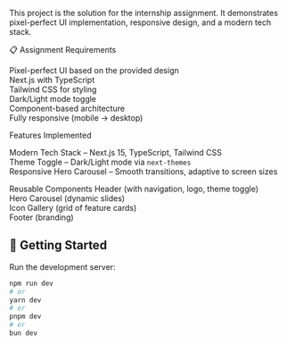 This project is the solution for the internship assignment. It demonstrates pixel-perfect UI implementation, responsive design, and a modern tech stack.



📋 Assignment Requirements

Pixel-perfect UI based on the provided design  
Next.js with TypeScript  
Tailwind CSS for styling  
Dark/Light mode toggle  
Component-based architecture  
Fully responsive (mobile → desktop)  

Features Implemented

Modern Tech Stack – Next.js 15, TypeScript, Tailwind CSS  
Theme Toggle – Dark/Light mode via `next-themes`  
Responsive Hero Carousel – Smooth transitions, adaptive to screen sizes 

Reusable Components 
Header (with navigation, logo, theme toggle)  
Hero Carousel (dynamic slides)  
Icon Gallery (grid of feature cards)  
Footer (branding)  



## 🚀 Getting Started

Run the development server:

```bash
npm run dev
# or
yarn dev
# or
pnpm dev
# or
bun dev

